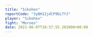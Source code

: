 ```yaml
---
title: "Sikohex"
reportCode: "3yBH12jdCP9bLTYJ"
player: "Sikohex"
fight: "Moroes"
date: 2021-06-07T18:57:55.202000+00:00
---
```

